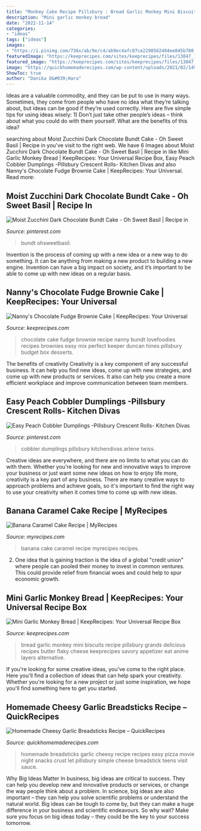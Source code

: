 ```yaml
---
title: "Monkey Cake Recipe Pillsbury : Bread Garlic Monkey Mini Biscuits Recipe Pillsbury Grands Delicious Recipes Butter Flaky Cheese Keeprecipes Savory Appetizer Eat Anime Layers Alternative"
description: "Mini garlic monkey bread"
date: "2022-11-14"
categories:
- "ideas"
tags: ["ideas"]
images:
- "https://i.pinimg.com/736x/ab/9e/c4/ab9ec4afc07ce2298562404ee045b780.jpg"
featuredImage: "https://keeprecipes.com/sites/keeprecipes/files/13047_1442717263_0.jpg"
featured_image: "https://keeprecipes.com/sites/keeprecipes/files/13047_1416805475_0.jpg"
image: "https://quickhomemaderecipes.com/wp-content/uploads/2021/02/149492000_716016689061218_8337220467022482843_o.jpg"
ShowToc: true
author: "Danika O&#039;Hara"
---
```



Ideas are a valuable commodity, and they can be put to use in many ways. Sometimes, they come from people who have no idea what they’re talking about, but ideas can be good if they’re used correctly. Here are five simple tips for using ideas wisely: 1) Don’t just take other people’s ideas – think about what you could do with them yourself. What are the benefits of this idea?

	

		
searching about Moist Zucchini Dark Chocolate Bundt Cake - Oh Sweet Basil | Recipe in you've visit to the right web. We have 6 Images about Moist Zucchini Dark Chocolate Bundt Cake - Oh Sweet Basil | Recipe in like Mini Garlic Monkey Bread | KeepRecipes: Your Universal Recipe Box, Easy Peach Cobbler Dumplings -Pillsbury Crescent Rolls- Kitchen Divas and also Nanny&#039;s Chocolate Fudge Brownie Cake | KeepRecipes: Your Universal. Read more:
		
    
## Moist Zucchini Dark Chocolate Bundt Cake - Oh Sweet Basil | Recipe In

<img loading=lazy src="https://i.pinimg.com/originals/94/3f/bb/943fbbbcc7ab4502522dd61403477ecd.jpg" onerror="this.onerror=null;this.src='https://tse4.mm.bing.net/th?id=OIP.N8CsmhgdAHN1ADdfE0ouEAHaLH&amp;pid=15.1';" alt="Moist Zucchini Dark Chocolate Bundt Cake - Oh Sweet Basil | Recipe in">

_Source: pinterest.com_

>bundt ohsweetbasil. 

	

Invention is the process of coming up with a new idea or a new way to do something. It can be anything from making a new product to building a new engine. Invention can have a big impact on society, and it’s important to be able to come up with new ideas on a regular basis.

    
## Nanny&#039;s Chocolate Fudge Brownie Cake | KeepRecipes: Your Universal

<img loading=lazy src="https://keeprecipes.com/sites/keeprecipes/files/13047_1442717263_0.jpg" onerror="this.onerror=null;this.src='https://tse4.mm.bing.net/th?id=OIP.w-8-2ISuMeBORIpq_sUvcwHaNO&amp;pid=15.1';" alt="Nanny&#039;s Chocolate Fudge Brownie Cake | KeepRecipes: Your Universal">

_Source: keeprecipes.com_

>chocolate cake fudge brownie recipe nanny bundt lovefoodies recipes brownies easy mix perfect keeper duncan hines pillsbury budget box desserts. 

	

The benefits of creativity
Creativity is a key component of any successful business. It can help you find new ideas, come up with new strategies, and come up with new products or services. It also can help you create a more efficient workplace and improve communication between team members.

    
## Easy Peach Cobbler Dumplings -Pillsbury Crescent Rolls- Kitchen Divas

<img loading=lazy src="https://i.pinimg.com/736x/ab/9e/c4/ab9ec4afc07ce2298562404ee045b780.jpg" onerror="this.onerror=null;this.src='https://tse4.mm.bing.net/th?id=OIP.WYguRiNrdDdqkRm0l60ywAHaE8&amp;pid=15.1';" alt="Easy Peach Cobbler Dumplings -Pillsbury Crescent Rolls- Kitchen Divas">

_Source: pinterest.com_

>cobbler dumplings pillsbury kitchendivas arlene twiss. 

	

Creative ideas are everywhere, and there are no limits to what you can do with them. Whether you're looking for new and innovative ways to improve your business or just want some new ideas on how to enjoy life more, creativity is a key part of any business. There are many creative ways to approach problems and achieve goals, so it's important to find the right way to use your creativity when it comes time to come up with new ideas.

    
## Banana Caramel Cake Recipe | MyRecipes

<img loading=lazy src="http://cdn-image.myrecipes.com/sites/default/files/styles/medium_2x/public/image/sponsor/smuckers/pillsbury-sugar-free-banana-caramel-cake-768x768.jpg?itok=tSQuS2g1" onerror="this.onerror=null;this.src='https://tse3.mm.bing.net/th?id=OIP.9XEdBzj8E_EFP-3Mw2ZTCwHaHa&amp;pid=15.1';" alt="Banana Caramel Cake Recipe | MyRecipes">

_Source: myrecipes.com_

>banana cake caramel recipe myrecipes recipes. 

	

2. One idea that is gaining traction is the idea of a global "credit union" where people can pooled their money to invest in common ventures. This could provide relief from financial woes and could help to spur economic growth.

    
## Mini Garlic Monkey Bread | KeepRecipes: Your Universal Recipe Box

<img loading=lazy src="https://keeprecipes.com/sites/keeprecipes/files/13047_1416805475_0.jpg" onerror="this.onerror=null;this.src='https://tse3.mm.bing.net/th?id=OIP.kCY7kF6o5VCQ7_KHW-8ZaAHaLH&amp;pid=15.1';" alt="Mini Garlic Monkey Bread | KeepRecipes: Your Universal Recipe Box">

_Source: keeprecipes.com_

>bread garlic monkey mini biscuits recipe pillsbury grands delicious recipes butter flaky cheese keeprecipes savory appetizer eat anime layers alternative. 

	

If you're looking for some creative ideas, you've come to the right place. Here you'll find a collection of ideas that can help spark your creativity. Whether you're looking for a new project or just some inspiration, we hope you'll find something here to get you started.

    
## Homemade Cheesy Garlic Breadsticks Recipe – QuickRecipes

<img loading=lazy src="https://quickhomemaderecipes.com/wp-content/uploads/2021/02/149492000_716016689061218_8337220467022482843_o.jpg" onerror="this.onerror=null;this.src='https://tse4.mm.bing.net/th?id=OIP.Q9IKaWRvygo6iwadYGi4zAHaLH&amp;pid=15.1';" alt="Homemade Cheesy Garlic Breadsticks Recipe – QuickRecipes">

_Source: quickhomemaderecipes.com_

>homemade breadsticks garlic cheesy recipe recipes easy pizza movie night snacks crust let pillsbury simple cheese breadstick teens visit sauce. 

	

Why Big Ideas Matter
In business, big ideas are critical to success. They can help you develop new and innovative products or services, or change the way people think about a problem. In science, big ideas are also important – they can help you solve scientific problems or understand the natural world.
Big ideas can be tough to come by, but they can make a huge difference in your business and scientific endeavours. So why wait? Make sure you focus on big ideas today – they could be the key to your success tomorrow.

